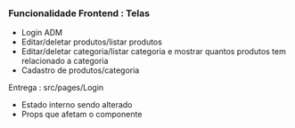 
### Funcionalidade Frontend : Telas

* Login ADM 
* Editar/deletar produtos/listar produtos
* Editar/deletar categoria/listar categoria e mostrar quantos produtos tem relacionado a categoria 
* Cadastro de produtos/categoria

Entrega : src/pages/Login
- Estado interno sendo alterado
- Props que afetam o componente
